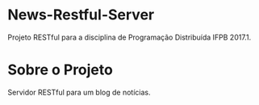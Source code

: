 # News-Restful-Server

Projeto RESTful para a disciplina de Programação Distribuída IFPB 2017.1.

# Sobre o Projeto

Servidor RESTful para um blog de notícias.
